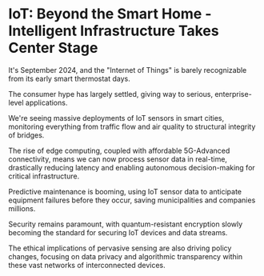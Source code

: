# IoT: Beyond the Smart Home - Intelligent Infrastructure Takes Center Stage

It's September 2024, and the "Internet of Things" is barely recognizable from its early smart thermostat days.

The consumer hype has largely settled, giving way to serious, enterprise-level applications.

We're seeing massive deployments of IoT sensors in smart cities, monitoring everything from traffic flow and air quality to structural integrity of bridges.

The rise of edge computing, coupled with affordable 5G-Advanced connectivity, means we can now process sensor data in real-time, drastically reducing latency and enabling autonomous decision-making for critical infrastructure.

Predictive maintenance is booming, using IoT sensor data to anticipate equipment failures before they occur, saving municipalities and companies millions.

Security remains paramount, with quantum-resistant encryption slowly becoming the standard for securing IoT devices and data streams.

The ethical implications of pervasive sensing are also driving policy changes, focusing on data privacy and algorithmic transparency within these vast networks of interconnected devices.
